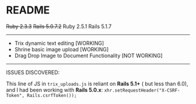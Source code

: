 # README

~~Ruby 2.3.3~~
~~Rails 5.0.7.2~~
Ruby 2.5.1
Rails 5.1.7

---

* Trix dynamic text editing [WORKING]
* Shrine basic image upload [WORKING]
* Drag Drop Image to Document Functionality [NOT WORKING]

---

ISSUES DISCOVERED:

This line of JS in `trix_uploads.js` is reliant on **Rails 5.1+** ( but less than 6.0), and I had been working with 
**Rails 5.0.x**:
`xhr.setRequestHeader("X-CSRF-Token", Rails.csrfToken());`
